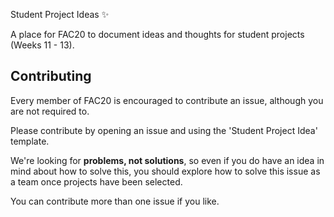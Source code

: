Student Project Ideas :sparkles:

A place for FAC20 to document ideas and thoughts for student projects (Weeks 11 - 13). 

## Contributing

Every member of FAC20 is encouraged to contribute an issue, although you are not required to.

Please contribute by opening an issue and using the 'Student Project Idea' template.

We're looking for **problems, not solutions**, so even if you do have an idea in mind about how to solve this, you should explore how to solve this issue as a team once projects have been selected.

You can contribute more than one issue if you like.

